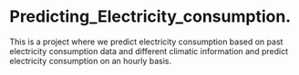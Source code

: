 # Predicting_Electricity_consumption.

This is a  project where we predict electricity consumption based on past electricity consumption data and different climatic information and predict electricity consumption on an hourly basis.
